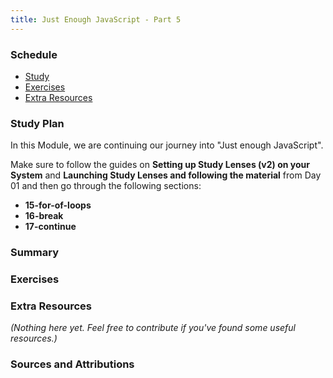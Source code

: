 ```yaml
---
title: Just Enough JavaScript - Part 5
---
```


### Schedule

  - [Study](#study-plan-NN)
  - [Exercises](#exercises-NN)
  - [Extra Resources](#extra-resources-NN)

### Study Plan

  In this Module, we are continuing our journey into "Just enough JavaScript".

  Make sure to follow the guides on **Setting up Study Lenses (v2) on your System** and **Launching Study Lenses and following the material** from Day 01 and then go through the following sections:

  - **15-for-of-loops**
  - **16-break**
  - **17-continue**

### Summary

### Exercises

### Extra Resources

  _(Nothing here yet. Feel free to contribute if you've found some useful resources.)_

### Sources and Attributions